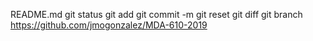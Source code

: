 README.md
git status
git add
git commit -m
git reset
git diff
git branch
https://github.com/jmogonzalez/MDA-610-2019
